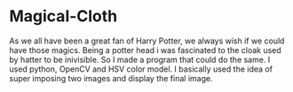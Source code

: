 # Magical-Cloth
As we all have been a great fan of Harry Potter, we always wish if we could have those magics. Being a potter head i was fascinated to the cloak used by hatter to be inivisible. So I made a program that could do the same. I used python, OpenCV and HSV color model. I basically used the idea of super imposing two images and display the final image.

